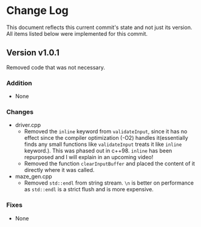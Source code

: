 # Change Log
This document reflects this current commit's state and not just its version. All items listed below were implemented for this commit.

## Version v1.0.1
Removed code that was not necessary.

### Addition
- None

### Changes
- driver.cpp
    - Removed the `inline` keyword from `validateInput`, since it has no effect since the compiler optimization (-O2) handles it(essentially finds any small functions like `validateInput` treats it like `inline` keyword.). This was phased out in c++98. `inline` has been repurposed and I will explain in an upcoming video!  
    - Removed the function `clearInputBuffer` and placed the content of it directly where it was called.
- maze_gen.cpp
    - Removed `std::endl` from string stream. `\n` is better on performance as `std::endl` is a strict flush and is more expensive.

### Fixes
- None